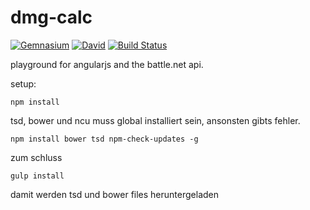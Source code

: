 # dmg-calc

[![Gemnasium](https://img.shields.io/gemnasium/DonRosso/dmg-calc.svg?style=flat-square)]()
[![David](https://img.shields.io/david/dev/DonRosso/dmg-calc.svg?style=flat-square)]()
[![Build Status](https://semaphoreci.com/api/v1/projects/ac4b8a3f-67c7-4689-85c7-886279f1bc80/643731/shields_badge.svg)](https://semaphoreci.com/boris-spirig/dmg-calc)

playground for angularjs and the battle.net api.

setup:

```
npm install
```
tsd, bower und ncu muss global installiert sein, ansonsten gibts fehler.
 
 ```
 npm install bower tsd npm-check-updates -g
 ```

zum schluss 
```
gulp install
```
damit werden tsd und bower files heruntergeladen